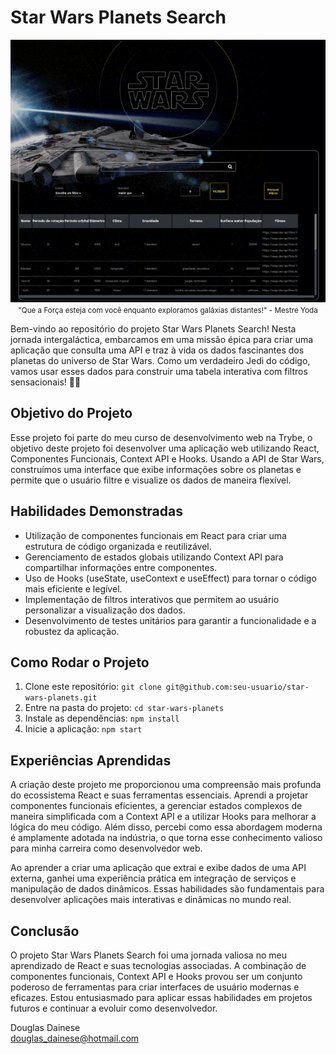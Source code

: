 # Star Wars Planets Search

<p align="center">
  <img src="/src/img/previusProject.png" alt="Prévia do projeto">  
  <small>"Que a Força esteja com você enquanto exploramos galáxias distantes!" - Mestre Yoda</small>
</p>


<!-- ![img](/src/img/previusProject.png) -->

Bem-vindo ao repositório do projeto Star Wars Planets Search! Nesta jornada intergaláctica, embarcamos em uma missão épica para criar uma aplicação que consulta uma API e traz à vida os dados fascinantes dos planetas do universo de Star Wars. Como um verdadeiro Jedi do código, vamos usar esses dados para construir uma tabela interativa com filtros sensacionais! 🚀🌌

## Objetivo do Projeto

Esse projeto foi parte do meu curso de desenvolvimento web na Trybe, o objetivo deste projeto foi desenvolver uma aplicação web utilizando React, Componentes Funcionais, Context API e Hooks. Usando a API de Star Wars, construímos uma interface que exibe informações sobre os planetas e permite que o usuário filtre e visualize os dados de maneira flexível.

## Habilidades Demonstradas

- Utilização de componentes funcionais em React para criar uma estrutura de código organizada e reutilizável.
- Gerenciamento de estados globais utilizando Context API para compartilhar informações entre componentes.
- Uso de Hooks (useState, useContext e useEffect) para tornar o código mais eficiente e legível.
- Implementação de filtros interativos que permitem ao usuário personalizar a visualização dos dados.
- Desenvolvimento de testes unitários para garantir a funcionalidade e a robustez da aplicação.

## Como Rodar o Projeto

1. Clone este repositório: `git clone git@github.com:seu-usuario/star-wars-planets.git`
2. Entre na pasta do projeto: `cd star-wars-planets`
3. Instale as dependências: `npm install`
4. Inicie a aplicação: `npm start`

## Experiências Aprendidas

A criação deste projeto me proporcionou uma compreensão mais profunda do ecossistema React e suas ferramentas essenciais. Aprendi a projetar componentes funcionais eficientes, a gerenciar estados complexos de maneira simplificada com a Context API e a utilizar Hooks para melhorar a lógica do meu código. Além disso, percebi como essa abordagem moderna é amplamente adotada na indústria, o que torna esse conhecimento valioso para minha carreira como desenvolvedor web.

Ao aprender a criar uma aplicação que extrai e exibe dados de uma API externa, ganhei uma experiência prática em integração de serviços e manipulação de dados dinâmicos. Essas habilidades são fundamentais para desenvolver aplicações mais interativas e dinâmicas no mundo real.

## Conclusão

O projeto Star Wars Planets Search foi uma jornada valiosa no meu aprendizado de React e suas tecnologias associadas. A combinação de componentes funcionais, Context API e Hooks provou ser um conjunto poderoso de ferramentas para criar interfaces de usuário modernas e eficazes. Estou entusiasmado para aplicar essas habilidades em projetos futuros e continuar a evoluir como desenvolvedor.

Douglas Dainese  
[douglas_dainese@hotmail.com](mailto:douglas_dainese@hotmail.com)
